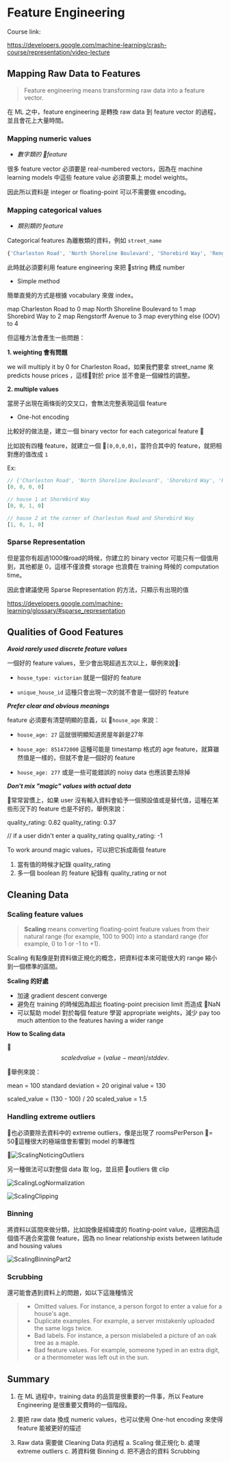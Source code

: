 # Feature Engineering

Course link:

https://developers.google.com/machine-learning/crash-course/representation/video-lecture

## Mapping Raw Data to Features

>Feature engineering means transforming raw data into a feature vector.

在 ML 之中，feature engineering 是轉換 raw data 到 feature vector 的過程，並且會花上大量時間。

### Mapping numeric values

* _數字類的 feature_

很多 feature vector 必須要是 real-numbered vectors，因為在 machine learning models 中這些 feature value 必須要乘上 model weights。

因此所以資料是 integer or floating-point 可以不需要做 encoding。

### Mapping categorical values

* _類別類的 feature_

Categorical features 為離散類的資料，例如 <code>street_name</code>

```js
{'Charleston Road', 'North Shoreline Boulevard', 'Shorebird Way', 'Rengstorff Avenue'}
```

此時就必須要利用 feature engineering 來把 string 轉成 number

* Simple method

簡單直覺的方式是根據 vocabulary 來做 index。

map Charleston Road to 0
map North Shoreline Boulevard to 1
map Shorebird Way to 2
map Rengstorff Avenue to 3
map everything else (OOV) to 4

但這種方法會產生一些問題：

<strong>1. weighting 會有問題</strong>

we will multiply it by 0 for Charleston Road，如果我們要拿 street_name 來 predicts house prices ，這樣對於 price 並不會是一個線性的調整。

<strong>2. multiple values</strong>

當房子出現在兩條街的交叉口，會無法完整表現這個 feature

* One-hot encoding

比較好的做法是，建立一個 binary vector for each categorical feature 

比如說有四種 feature，就建立一個 <code>[0,0,0,0]</code>，當符合其中的 feature，就把相對應的值改成 <code>1</code>

Ex:

```js
// {'Charleston Road', 'North Shoreline Boulevard', 'Shorebird Way', 'Rengstorff Avenue'}
[0, 0, 0, 0]

// house 1 at Shorebird Way
[0, 0, 1, 0]

// house 2 at the corner of Charleston Road and Shorebird Way
[1, 0, 1, 0]
```

### Sparse Representation

但是當你有超過1000條road的時候，你建立的 binary vector 可能只有一個值用到，其他都是 0，這樣不僅浪費 storage 也浪費在 training 時候的 computation time。

因此會建議使用 Sparse Representation 的方法，只顯示有出現的值

https://developers.google.com/machine-learning/glossary/#sparse_representation

## Qualities of Good Features

<strong>_Avoid rarely used discrete feature values_</strong>

一個好的 feature values，至少會出現超過五次以上，舉例來說: 

* <code>house_type: victorian</code> 
就是一個好的 feature

* <code>unique_house_id</code> 
這種只會出現一次的就不會是一個好的 feature

<strong>_Prefer clear and obvious meanings_</strong>

feature 必須要有清楚明顯的意義，以 <code>house_age</code> 來說：

* <code>house_age: 27</code>
這就很明顯知道房屋年齡是27年

* <code>house_age: 851472000</code>
這種可能是 timestamp 格式的 age feature，就算雖然值是一樣的，但就不會是一個好的 feature

* <code>house_age: 277</code>
或是一些可能錯誤的 noisy data 也應該要去除掉

<strong>_Don't mix "magic" values with actual data_</strong>

常常習慣上，如果 user 沒有輸入資料會給予一個預設值或是替代值，這種在某些形況下的 feature 也是不好的，舉例來說：

quality_rating: 0.82
quality_rating: 0.37

// if a user didn't enter a quality_rating
quality_rating: -1

To work around magic values，可以把它拆成兩個 feature

1. 當有值的時候才紀錄 quality_rating
2. 多一個 boolean 的 feature 紀錄有 quality_rating or not

## Cleaning Data

### Scaling feature values

><strong>Scaling</strong> means converting floating-point feature values from their natural range (for example, 100 to 900) into a standard range (for example, 0 to 1 or -1 to +1).

Scaling 有點像是對資料做正規化的概念，把資料從本來可能很大的 range 縮小到一個標準的區間。

<strong>Scaling 的好處</strong>

* 加速 gradient descent converge
* 避免在 training 的時候因為超出 floating-point precision limit 而造成 NaN
* 可以幫助 model 對於每個 feature 學習 appropriate weights，減少 pay too much attention to the features having a wider range

<strong>How to Scaling data</strong>

$$ scaled value = (value - mean) / stddev. $$

舉例來說：

mean = 100
standard deviation = 20
original value = 130

scaled_value = (130 - 100) / 20
scaled_value = 1.5

### Handling extreme outliers

也必須要除去資料中的 extreme outliers，像是出現了 roomsPerPerson = 50，這種很大的極端值會影響到 model 的準確性

![ScalingNoticingOutliers](../img/ml/ScalingNoticingOutliers.svg "ScalingNoticingOutliers")

另一種做法可以對整個 data 取 log，並且把 outliers 做 clip

![ScalingLogNormalization](../img/ml/ScalingLogNormalization.svg "ScalingLogNormalization")

![ScalingClipping](../img/ml/ScalingClipping.svg "ScalingClipping")

### Binning

將資料以區間來做分類，比如說像是經緯度的 floating-point value，這裡因為這個值不適合來當做 feature，因為 no linear relationship exists between latitude and housing values

![ScalingBinningPart2](../img/ml/ScalingBinningPart2.svg "ScalingBinningPart2")

### Scrubbing

還可能會遇到資料上的問題，如以下這幾種情況

>* Omitted values. For instance, a person forgot to enter a value for a house's age.
>* Duplicate examples. For example, a server mistakenly uploaded the same logs twice.
>* Bad labels. For instance, a person mislabeled a picture of an oak tree as a maple.
>* Bad feature values. For example, someone typed in an extra digit, or a thermometer was left out in the sun.

## Summary

1. 在 ML 過程中，training data 的品質是很重要的一件事，所以 Feature Engineering 是很重要又費時的一個階段。

2. 要把 raw data 換成 numeric values，也可以使用 One-hot encoding 來使得 feature 能被更好的描述

3. Raw data 需要做 Cleaning Data 的過程
a. Scaling 做正規化
b. 處理 extreme outliers
c. 將資料做 Binning
d. 把不適合的資料 Scrubbing

